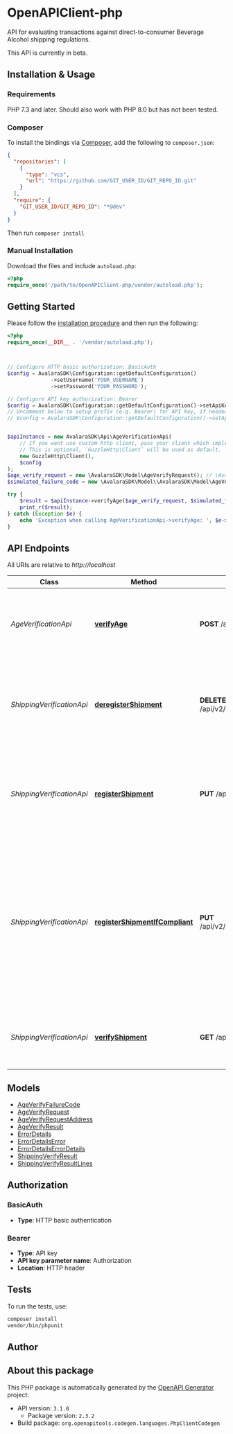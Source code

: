 # OpenAPIClient-php

API for evaluating transactions against direct-to-consumer Beverage Alcohol shipping regulations.

This API is currently in beta.



## Installation & Usage

### Requirements

PHP 7.3 and later.
Should also work with PHP 8.0 but has not been tested.

### Composer

To install the bindings via [Composer](https://getcomposer.org/), add the following to `composer.json`:

```json
{
  "repositories": [
    {
      "type": "vcs",
      "url": "https://github.com/GIT_USER_ID/GIT_REPO_ID.git"
    }
  ],
  "require": {
    "GIT_USER_ID/GIT_REPO_ID": "*@dev"
  }
}
```

Then run `composer install`

### Manual Installation

Download the files and include `autoload.php`:

```php
<?php
require_once('/path/to/OpenAPIClient-php/vendor/autoload.php');
```

## Getting Started

Please follow the [installation procedure](#installation--usage) and then run the following:

```php
<?php
require_once(__DIR__ . '/vendor/autoload.php');



// Configure HTTP basic authorization: BasicAuth
$config = AvalaraSDK\Configuration::getDefaultConfiguration()
              ->setUsername('YOUR_USERNAME')
              ->setPassword('YOUR_PASSWORD');

// Configure API key authorization: Bearer
$config = AvalaraSDK\Configuration::getDefaultConfiguration()->setApiKey('Authorization', 'YOUR_API_KEY');
// Uncomment below to setup prefix (e.g. Bearer) for API key, if needed
// $config = AvalaraSDK\Configuration::getDefaultConfiguration()->setApiKeyPrefix('Authorization', 'Bearer');


$apiInstance = new AvalaraSDK\Api\AgeVerificationApi(
    // If you want use custom http client, pass your client which implements `GuzzleHttp\ClientInterface`.
    // This is optional, `GuzzleHttp\Client` will be used as default.
    new GuzzleHttp\Client(),
    $config
);
$age_verify_request = new \AvalaraSDK\Model\AgeVerifyRequest(); // \AvalaraSDK\Model\AgeVerifyRequest | Information about the individual whose age is being verified.
$simulated_failure_code = new \AvalaraSDK\Model\\AvalaraSDK\Model\AgeVerifyFailureCode(); // \AvalaraSDK\Model\AgeVerifyFailureCode | (Optional) The failure code included in the simulated response of the endpoint. Note that this endpoint is only available in Sandbox for testing purposes.

try {
    $result = $apiInstance->verifyAge($age_verify_request, $simulated_failure_code);
    print_r($result);
} catch (Exception $e) {
    echo 'Exception when calling AgeVerificationApi->verifyAge: ', $e->getMessage(), PHP_EOL;
}

```

## API Endpoints

All URIs are relative to *http://localhost*

Class | Method | HTTP request | Description
------------ | ------------- | ------------- | -------------
*AgeVerificationApi* | [**verifyAge**](docs/Api/AgeVerificationApi.md#verifyage) | **POST** /api/v2/ageverification/verify | Determines whether an individual meets or exceeds the minimum legal drinking age.
*ShippingVerificationApi* | [**deregisterShipment**](docs/Api/ShippingVerificationApi.md#deregistershipment) | **DELETE** /api/v2/companies/{companyCode}/transactions/{transactionCode}/shipment/registration | Removes the transaction from consideration when evaluating regulations that span multiple transactions.
*ShippingVerificationApi* | [**registerShipment**](docs/Api/ShippingVerificationApi.md#registershipment) | **PUT** /api/v2/companies/{companyCode}/transactions/{transactionCode}/shipment/registration | Registers the transaction so that it may be included when evaluating regulations that span multiple transactions.
*ShippingVerificationApi* | [**registerShipmentIfCompliant**](docs/Api/ShippingVerificationApi.md#registershipmentifcompliant) | **PUT** /api/v2/companies/{companyCode}/transactions/{transactionCode}/shipment/registerIfCompliant | Evaluates a transaction against a set of direct-to-consumer shipping regulations and, if compliant, registers the transaction so that it may be included when evaluating regulations that span multiple transactions.
*ShippingVerificationApi* | [**verifyShipment**](docs/Api/ShippingVerificationApi.md#verifyshipment) | **GET** /api/v2/companies/{companyCode}/transactions/{transactionCode}/shipment/verify | Evaluates a transaction against a set of direct-to-consumer shipping regulations.

## Models

- [AgeVerifyFailureCode](docs/Model/AgeVerifyFailureCode.md)
- [AgeVerifyRequest](docs/Model/AgeVerifyRequest.md)
- [AgeVerifyRequestAddress](docs/Model/AgeVerifyRequestAddress.md)
- [AgeVerifyResult](docs/Model/AgeVerifyResult.md)
- [ErrorDetails](docs/Model/ErrorDetails.md)
- [ErrorDetailsError](docs/Model/ErrorDetailsError.md)
- [ErrorDetailsErrorDetails](docs/Model/ErrorDetailsErrorDetails.md)
- [ShippingVerifyResult](docs/Model/ShippingVerifyResult.md)
- [ShippingVerifyResultLines](docs/Model/ShippingVerifyResultLines.md)

## Authorization

### BasicAuth

- **Type**: HTTP basic authentication


### Bearer

- **Type**: API key
- **API key parameter name**: Authorization
- **Location**: HTTP header


## Tests

To run the tests, use:

```bash
composer install
vendor/bin/phpunit
```

## Author



## About this package

This PHP package is automatically generated by the [OpenAPI Generator](https://openapi-generator.tech) project:

- API version: `3.1.0`
    - Package version: `2.3.2`
- Build package: `org.openapitools.codegen.languages.PhpClientCodegen`

